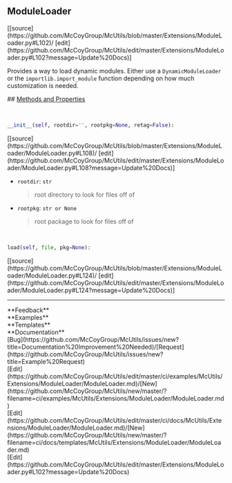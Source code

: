 ## <a id="McUtils.Extensions.ModuleLoader.ModuleLoader">ModuleLoader</a> 

<div class="docs-source-link" markdown="1">
[[source](https://github.com/McCoyGroup/McUtils/blob/master/Extensions/ModuleLoader.py#L102)/
[edit](https://github.com/McCoyGroup/McUtils/edit/master/Extensions/ModuleLoader.py#L102?message=Update%20Docs)]
</div>

Provides a way to load dynamic modules.
Either use a `DynamicModuleLoader` or the `importlib.import_module` function
depending on how much customization is needed.







<div class="collapsible-section">
 <div class="collapsible-section collapsible-section-header" markdown="1">
## <a class="collapse-link" data-toggle="collapse" href="#methods" markdown="1"> Methods and Properties</a> <a class="float-right" data-toggle="collapse" href="#methods"><i class="fa fa-chevron-down"></i></a>
 </div>
 <div class="collapsible-section collapsible-section-body collapse show" id="methods" markdown="1">
 
<a id="McUtils.Extensions.ModuleLoader.ModuleLoader.__init__" class="docs-object-method">&nbsp;</a> 
```python
__init__(self, rootdir='', rootpkg=None, retag=False): 
```
<div class="docs-source-link" markdown="1">
[[source](https://github.com/McCoyGroup/McUtils/blob/master/Extensions/ModuleLoader/ModuleLoader.py#L108)/
[edit](https://github.com/McCoyGroup/McUtils/edit/master/Extensions/ModuleLoader/ModuleLoader.py#L108?message=Update%20Docs)]
</div>

  - `rootdir`: `str`
    > root directory to look for files off of
  - `rootpkg`: `str or None`
    > root package to look for files off of


<a id="McUtils.Extensions.ModuleLoader.ModuleLoader.load" class="docs-object-method">&nbsp;</a> 
```python
load(self, file, pkg=None): 
```
<div class="docs-source-link" markdown="1">
[[source](https://github.com/McCoyGroup/McUtils/blob/master/Extensions/ModuleLoader/ModuleLoader.py#L124)/
[edit](https://github.com/McCoyGroup/McUtils/edit/master/Extensions/ModuleLoader/ModuleLoader.py#L124?message=Update%20Docs)]
</div>
 </div>
</div>












---


<div markdown="1" class="text-secondary">
<div class="container">
  <div class="row">
   <div class="col" markdown="1">
**Feedback**   
</div>
   <div class="col" markdown="1">
**Examples**   
</div>
   <div class="col" markdown="1">
**Templates**   
</div>
   <div class="col" markdown="1">
**Documentation**   
</div>
   <div class="col" markdown="1">
   
</div>
   <div class="col" markdown="1">
   
</div>
   <div class="col" markdown="1">
   
</div>
</div>
  <div class="row">
   <div class="col" markdown="1">
[Bug](https://github.com/McCoyGroup/McUtils/issues/new?title=Documentation%20Improvement%20Needed)/[Request](https://github.com/McCoyGroup/McUtils/issues/new?title=Example%20Request)   
</div>
   <div class="col" markdown="1">
[Edit](https://github.com/McCoyGroup/McUtils/edit/master/ci/examples/McUtils/Extensions/ModuleLoader/ModuleLoader.md)/[New](https://github.com/McCoyGroup/McUtils/new/master/?filename=ci/examples/McUtils/Extensions/ModuleLoader/ModuleLoader.md)   
</div>
   <div class="col" markdown="1">
[Edit](https://github.com/McCoyGroup/McUtils/edit/master/ci/docs/McUtils/Extensions/ModuleLoader/ModuleLoader.md)/[New](https://github.com/McCoyGroup/McUtils/new/master/?filename=ci/docs/templates/McUtils/Extensions/ModuleLoader/ModuleLoader.md)   
</div>
   <div class="col" markdown="1">
[Edit](https://github.com/McCoyGroup/McUtils/edit/master/Extensions/ModuleLoader.py#L102?message=Update%20Docs)   
</div>
   <div class="col" markdown="1">
   
</div>
   <div class="col" markdown="1">
   
</div>
   <div class="col" markdown="1">
   
</div>
</div>
</div>
</div>